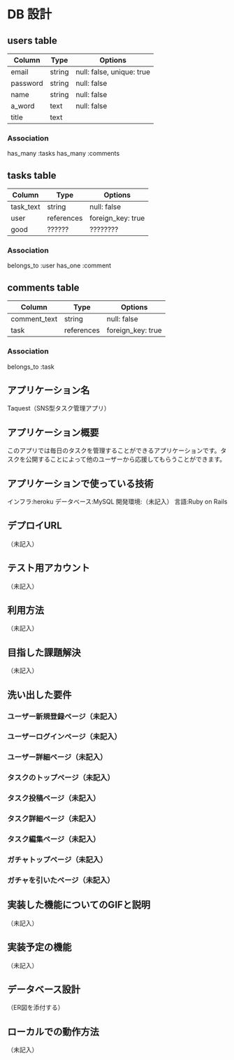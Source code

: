 # DB 設計

## users table

| Column                     | Type                | Options                              |
|----------------------------|---------------------|--------------------------------------|
| email                      | string              | null: false, unique: true            |    <メールアドレス>
| password                   | string              | null: false                          |    <パスワード>
| name                       | string              | null: false                          |    <名前>
| a_word                     | text                | null: false                          |    <一言>
| title                      | text                |                                      |    <称号>

### Association
has_many :tasks
has_many :comments


## tasks table

| Column                                 | Type       | Options                           |
|----------------------------------------|------------|-----------------------------------|
| task_text                              | string     | null: false                       |    <テキスト>
| user                                   | references | foreign_key: true                 |    <user_id>
| good                                   | ??????     | ????????                          |    <いいね>

### Association
belongs_to :user
has_one :comment


## comments table

| Column             | Type          | Options                                               |
|--------------------|---------------|-------------------------------------------------------|
| comment_text       | string        | null: false                                           |    <テキスト>
| task               | references    | foreign_key: true                                     |    <task_id>

### Association
belongs_to :task


## アプリケーション名 
Taquest（SNS型タスク管理アプリ）

## アプリケーション概要 
このアプリでは毎日のタスクを管理することができるアプリケーションです。タスクを公開することによって他のユーザーから応援してもらうことができます。

## アプリケーションで使っている技術
インフラ:heroku
データベース:MySQL
開発環境:（未記入）
言語:Ruby on Rails

## デプロイURL
（未記入）

## テスト用アカウント
（未記入）

## 利用方法
（未記入）

## 目指した課題解決
（未記入）

## 洗い出した要件
### ユーザー新規登録ページ（未記入）
### ユーザーログインページ（未記入）
### ユーザー詳細ページ（未記入）

### タスクのトップページ（未記入）
### タスク投稿ページ（未記入）
### タスク詳細ページ（未記入）
### タスク編集ページ（未記入）

### ガチャトップページ（未記入）
### ガチャを引いたページ（未記入）


## 実装した機能についてのGIFと説明
（未記入）

## 実装予定の機能
（未記入）

## データベース設計
（ER図を添付する）

## ローカルでの動作方法
（未記入）